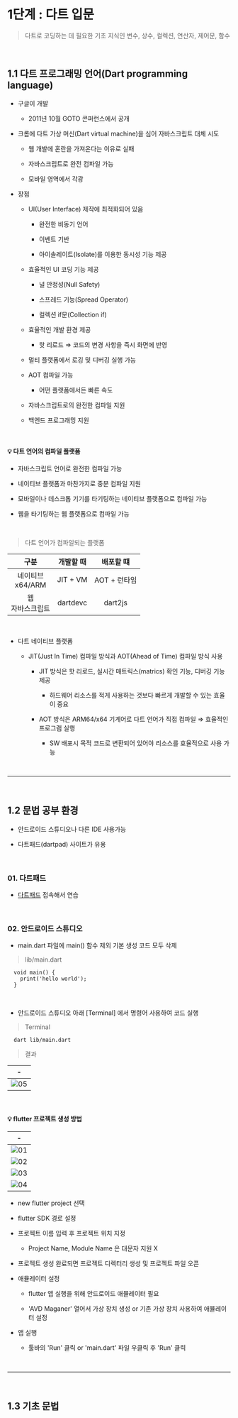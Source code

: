 # 1단계 : 다트 입문
> 다트로 코딩하는 데 필요한 기초 지식인 변수, 상수, 컬렉션, 연산자, 제어문, 함수 

<br>

1.1 다트 프로그래밍 언어(Dart programming language)
---
- 구글이 개발

  - 2011년 10월 GOTO 콘퍼런스에서 공개
 
- 크롬에 다트 가상 머신(Dart virtual machine)을 심어 자바스크립트 대체 시도

  - 웹 개발에 혼란을 가져온다는 이유로 실패
 
  - 자바스크립트로 완전 컴파일 가능
 
  - 모바일 영역에서 각광
 
- 장점

  - UI(User Interface) 제작에 최적화되어 있음
 
    - 완전한 비동기 언어
   
    - 이벤트 기반
   
    - 아이솔레이트(Isolate)를 이용한 동시성 기능 제공
   
  - 효율적인 UI 코딩 기능 제공
  
    - 널 안정성(Null Safety)
   
    - 스프레드 기능(Spread Operator)
   
    - 컬렉션 if문(Collection if)
   
  - 효율적인 개발 환경 제공
 
    - 핫 리로드 ⇒ 코드의 변경 사항을 즉시 화면에 반영
   
  - 멀티 플랫폼에서 로깅 및 디버깅 실행 가능
 
  - AOT 컴파일 가능
 
    - 어떤 플랫폼에서든 빠른 속도
   
  - 자바스크립트로의 완전한 컴파일 지원
 
  - 백엔드 프로그래밍 지원

<br>

#### 💡 다트 언어의 컴파일 플랫폼
- 자바스크립트 언어로 완전한 컴파일 가능

- 네이티브 플랫폼과 마찬가지로 중분 컴파일 지원

- 모바일이나 데스크톱 기기를 타기팅하는 네이티브 플랫폼으로 컴파일 가능

- 웹을 타기팅하는 웹 플랫폼으로 컴파일 가능

<br>

> 다트 언어가 컴파일되는 플랫폼

|구분|개발할 때|배포할 떄|
|:-:|:-:|:-:|
|네이티브<br>x64/ARM|JIT + VM|AOT + 런타임|
|웹<br>자바스크립트|dartdevc|dart2js|

<br>

- 다트 네이티브 플랫폼

  - JIT(Just In Time) 컴파일 방식과 AOT(Ahead of Time) 컴파일 방식 사용
 
    - JIT 방식은 핫 리로드, 실시간 매트릭스(matrics) 확인 기능, 디버깅 기능 제공
   
      - 하드웨어 리소스를 적게 사용하는 것보다 빠르게 개발할 수 있는 효율이 중요
     
    - AOT 방식은 ARM64/x64 기계어로 다트 언어가 직접 컴파일 ⇒ 효율적인 프로그램 실행
   
      - SW 배포시 목적 코드로 변환되어 있어야 리소스를 효율적으로 사용 가능

<br>

---

<br>

1.2 문법 공부 환경
---
- 안드로이드 스튜디오나 다른 IDE 사용가능

- 다트패드(dartpad) 사이트가 유용

<br>

### 01. 다트패드
- [다트패드](https://dartpad.dev) 접속해서 연습

<br>

### 02. 안드로이드 스튜디오
- main.dart 파일에 main() 함수 제외 기본 생성 코드 모두 삭제
> lib/main.dart
```
  void main() {
    print('hello world');
  }
```

<br>

- 안드로이드 스튜디오 아래 [Terminal] 에서 명령어 사용하여 코드 실행
> Terminal
```
  dart lib/main.dart
```

> 결과

|-|
|-|
|![05](./img/05.png)|


<br>

#### 💡 flutter 프로젝트 생성 방법
|-|
|-|
|![01](./img/01.png)|
|![02](./img/02.png)|
|![03](./img/03.png)|
|![04](./img/04.png)|

- new flutter project 선택

- flutter SDK 경로 설정

- 프로젝트 이름 입력 후 프로젝트 위치 지정

  - Project Name, Module Name 은 대문자 지원 X
 
- 프로젝트 생성 완료되면 프로젝트 디렉터리 생성 및 프로젝트 파일 오픈

- 애뮬레이터 설정

  - flutter 앱 실행을 위해 안드로이드 애뮬레이터 필요
 
  - 'AVD Maganer' 열어서 가상 장치 생성 or 기존 가상 장치 사용하여 애뮬레이터 설정
 
- 앱 실행

  - 툴바의 'Run' 클릭 or 'main.dart' 파일 우클릭 후 'Run' 클릭

<br>

---

<br>

1.3 기초 문법
---

 
